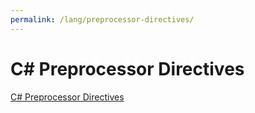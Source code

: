 ```yaml
---
permalink: /lang/preprocessor-directives/
---
```


# C# Preprocessor Directives

[C# Preprocessor Directives](https://docs.microsoft.com/en-us/dotnet/csharp/language-reference/preprocessor-directives/)

